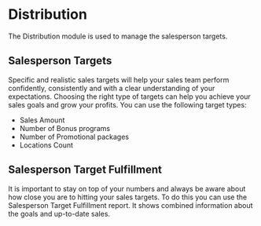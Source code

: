 # Distribution

The Distribution module is used to manage the salesperson targets.


## Salesperson Targets

Specific and realistic sales targets will help your sales team perform confidently, consistently and with a clear understanding of your expectations. Choosing the right type of targets can help you achieve your sales goals and grow your profits. You can use the following target types:

* Sales Amount
* Number of Bonus programs
* Number of Promotional packages
* Locations Count


## Salesperson Target Fulfillment

It is important to stay on top of your numbers and always be aware about how close you are to hitting your sales targets. To do this you can use the Salesperson Target Fulfillment report. It shows combined information about the goals and up-to-date sales.
